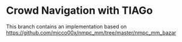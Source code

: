 # Crowd Navigation with TIAGo
This branch contains an implementation based on https://github.com/micco00x/nmpc_mm/tree/master/nmpc_mm_bazar